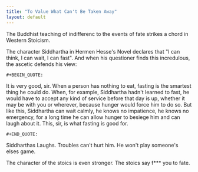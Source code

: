 ```yaml
---
title: "To Value What Can't Be Taken Away"
layout: default
---
```


The Buddhist teaching of indifferenc to the events of fate strikes a
chord in Western Stoicism.

The character Siddhartha in Hermen Hesse\'s Novel declares that \"I can
think, I can wait, I can fast\". And when his questioner finds this
incredulous, the ascetic defends his view:

```{=org}
#+BEGIN_QUOTE: 
```
It is very good, sir. When a person has nothing to eat, fasting is the
smartest thing he could do. When, for example, Siddhartha hadn't learned
to fast, he would have to accept any kind of service before that day is
up, whether it may be with you or wherever, because hunger would force
him to do so. But like this, Siddhartha can wait calmly, he knows no
impatience, he knows no emergency, for a long time he can allow hunger
to besiege him and can laugh about it. This, sir, is what fasting is
good for.

```{=org}
#+END_QUOTE:
```
Siddharthas Laughs. Troubles can\'t hurt him. He won\'t play someone\'s
elses game.

The character of the stoics is even stronger. The stoics say f\*\*\* you
to fate.
